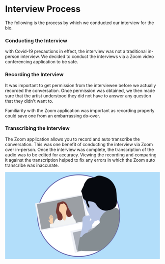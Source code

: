 # Interview Process

The following is the process by which we conducted our interview for the bio.

### Conducting the Interview
with Covid-19 precautions in effect, the interview was not a traditional in-person interview. We decided to conduct the interviews via a Zoom video conferencing application to be safe. 

### Recording the Interview
It was important to get permission from the interviewee before we actually recorded the conversation. Once permission was obtained, we then made sure that the artist understood they did not have to answer any question that they didn't want to. 

Familiarity with the Zoom application was important as recording properly could save one from an embarrassing do-over.

### Transcribing the Interview
The Zoom application allows you to record and auto transcribe the conversation. This was one benefit of conducting the interview via Zoom over in-person. Once the interview was complete, the transcription of the audio was to be edited for accuracy. Viewing the recording and comparing it against the transcription helped to fix any errors in which the Zoom auto transcribe was inaccurate. 

![Zoom Interview](onlineinterview.png)